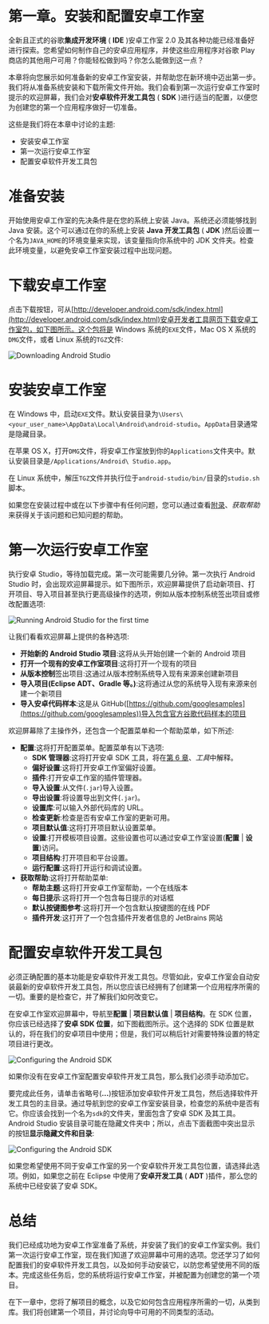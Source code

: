 # 第一章。安装和配置安卓工作室

全新且正式的谷歌**集成开发环境** ( **IDE** )安卓工作室 2.0 及其各种功能已经准备好进行探索。您希望如何制作自己的安卓应用程序，并使这些应用程序对谷歌 Play 商店的其他用户可用？你能轻松做到吗？你怎么能做到这一点？

本章将向您展示如何准备新的安卓工作室安装，并帮助您在新环境中迈出第一步。我们将从准备系统安装和下载所需文件开始。我们会看到第一次运行安卓工作室时提示的欢迎屏幕，我们会对**安卓软件开发工具包** ( **SDK** )进行适当的配置，以便您为创建您的第一个应用程序做好一切准备。

这些是我们将在本章中讨论的主题:

*   安装安卓工作室
*   第一次运行安卓工作室
*   配置安卓软件开发工具包

# 准备安装

开始使用安卓工作室的先决条件是在您的系统上安装 Java。系统还必须能够找到 Java 安装。这个可以通过在你的系统上安装 **Java 开发工具包** ( **JDK** )然后设置一个名为`JAVA_HOME`的环境变量来实现，该变量指向你系统中的 JDK 文件夹。检查此环境变量，以避免安卓工作室安装过程中出现问题。

# 下载安卓工作室

点击下载按钮，可从[http://developer.android.com/sdk/index.html](http://developer.android.com/sdk/index.html)安卓开发者工具网页下载安卓工作室包，如下图所示。这个包将是 Windows 系统的`EXE`文件，Mac OS X 系统的`DMG`文件，或者 Linux 系统的`TGZ`文件:

![Downloading Android Studio](img/B05459_01_01.jpg)

# 安装安卓工作室

在 Windows 中，启动`EXE`文件。默认安装目录为`\Users\<your_user_name>\AppData\Local\Android\android-studio`。`AppData`目录通常是隐藏目录。

在苹果 OS X，打开`DMG`文件，将安卓工作室放到你的`Applications`文件夹中。默认安装目录是`/Applications/Android\ Studio.app`。

在 Linux 系统中，解压`TGZ`文件并执行位于`android-studio/bin/`目录的`studio.sh`脚本。

如果您在安装过程中或在以下步骤中有任何问题，您可以通过查看[附录](10.html "Appendix A. Getting Help")、*获取帮助*来获得关于该问题和已知问题的帮助。

# 第一次运行安卓工作室

执行安卓 Studio，等待加载完成。第一次可能需要几分钟。第一次执行 Android Studio 时，会出现欢迎屏幕提示。如下图所示，欢迎屏幕提供了启动新项目、打开项目、导入项目甚至执行更高级操作的选项，例如从版本控制系统签出项目或修改配置选项:

![Running Android Studio for the first time](img/B05459_01_02.jpg)

让我们看看欢迎屏幕上提供的各种选项:

*   **开始新的 Android Studio 项目**:这将从头开始创建一个新的 Android 项目
*   **打开一个现有的安卓工作室项目**:这将打开一个现有的项目
*   **从版本控制**签出项目:这通过从版本控制系统导入现有来源来创建新项目
*   **导入项目(Eclipse ADT、Gradle 等。)**:这将通过从您的系统导入现有来源来创建一个新项目
*   **导入安卓代码样本**:这是从 GitHub([https://github.com/googlesamples](https://github.com/googlesamples))导入包含官方谷歌代码样本的项目

欢迎屏幕除了主操作外，还包含一个配置菜单和一个帮助菜单，如下所述:

*   **配置**:这将打开配置菜单。配置菜单有以下选项:
    *   **SDK 管理器**:这将打开安卓 SDK 工具，将在[第 6 章](06.html "Chapter 6. Tools")、*工具*中解释。
    *   **偏好设置**:这将打开安卓工作室偏好设置。
    *   **插件**:打开安卓工作室的插件管理器。
    *   **导入设置**:从文件(`.jar`)导入设置。
    *   **导出设置**:将设置导出到文件(`.jar`)。
    *   **设置库**:可以输入外部代码库的 URL。
    *   **检查更新**:检查是否有安卓工作室的更新可用。
    *   **项目默认值**:这将打开项目默认设置菜单。
    *   **设置**:打开模板项目设置。这些设置也可以通过安卓工作室设置(**配置** | **设置**)访问。
    *   **项目结构**:打开项目和平台设置。
    *   **运行配置**:这将打开运行和调试设置。
*   **获取帮助**:这将打开帮助菜单:
    *   **帮助主题**:这将打开安卓工作室帮助，一个在线版本
    *   **每日提示**:这将打开一个包含每日提示的对话框
    *   **默认按键图参考**:这将打开一个包含默认按键图的在线 PDF
    *   **插件开发**:这打开了一个包含插件开发者信息的 JetBrains 网站

# 配置安卓软件开发工具包

必须正确配置的基本功能是安卓软件开发工具包。尽管如此，安卓工作室会自动安装最新的安卓软件开发工具包，所以您应该已经拥有了创建第一个应用程序所需的一切。重要的是检查它，并了解我们如何改变它。

在安卓工作室欢迎屏幕中，导航至**配置** | **项目默认值** | **项目结构**。在 SDK 位置，你应该已经选择了**安卓 SDK 位置**，如下图截图所示。这个选择的 SDK 位置是默认的，将在我们的安卓项目中使用；但是，我们可以稍后针对需要特殊设置的特定项目进行更改。

![Configuring the Android SDK](img/B05459_01_03.jpg)

如果你没有在安卓工作室配置安卓软件开发工具包，那么我们必须手动添加它。

要完成此任务，请单击省略号(**...**)按钮添加安卓软件开发工具包，然后选择软件开发工具包的主目录。通过导航到您的安卓工作室安装目录，检查您的系统中是否有它。你应该会找到一个名为`sdk`的文件夹，里面包含了安卓 SDK 及其工具。Android Studio 安装目录可能在隐藏文件夹中；所以，点击下面截图中突出显示的按钮**显示隐藏文件和目录**:

![Configuring the Android SDK](img/B05459_01_04.jpg)

如果您希望使用不同于安卓工作室的另一个安卓软件开发工具包位置，请选择此选项。例如，如果您之前在 Eclipse 中使用了**安卓开发工具** ( **ADT** )插件，那么您的系统中已经安装了安卓 SDK。

# 总结

我们已经成功地为安卓工作室准备了系统，并安装了我们的安卓工作室实例。我们第一次运行安卓工作室，现在我们知道了欢迎屏幕中可用的选项。您还学习了如何配置我们的安卓软件开发工具包，以及如何手动安装它，以防您希望使用不同的版本。完成这些任务后，您的系统将运行安卓工作室，并被配置为创建您的第一个项目。

在下一章中，您将了解项目的概念，以及它如何包含应用程序所需的一切，从类到库。我们将创建第一个项目，并讨论向导中可用的不同类型的活动。